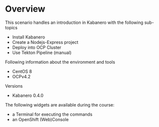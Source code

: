 # Overview

This scenario handles an introduction in Kabanero with the following sub-topics
* Install Kabanero
* Create a Nodejs-Express project
* Deploy into OCP Cluster
* Use Tekton Pipeline (manual)

Following information about the environment and tools
* CentOS 8
* OCPv4.2

Versions
* Kabanero 0.4.0

The following widgets are available during the course:
* a Terminal for executing the commands
* an OpenShift (Web)Console

